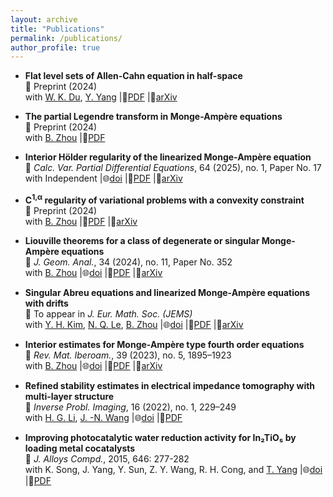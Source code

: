 ```yaml
---
layout: archive
title: "Publications"
permalink: /publications/
author_profile: true
---
```


* ​**Flat level sets of Allen-Cahn equation in half-space​​**  
  📖 Preprint (2024)  
  with [W. K. Du](https://www.math.toronto.edu/wenkuidu/), [Y. Yang](https://sites.google.com/uci.edu/yangyang) |​📜[PDF](http://lwmath.github.io/files/AC_bernstein.pdf) |🔗[arXiv](https://arxiv.org/abs/2412.20335)​
* **The partial Legendre transform in Monge-Ampère equations**​  
  📖 Preprint (2024)  
  with [B. Zhou](https://bzhou1982.github.io/) |📜[PDF](http://lwmath.github.io/files/survey_PLT.pdf)

* **​Interior Hölder regularity of the linearized Monge-Ampère equation**​  
  📖​ *Calc. Var. Partial Differential Equations*, 64 (2025), no. 1, Paper No. 17  
  with Independent |🌐[doi](https://doi.org/10.1007/s00526-024-02885-4) |📜[PDF](http://lwmath.github.io/files/int_Holder.pdf) |​🔗[arXiv](https://arxiv.org/abs/2405.13297)

* **C<sup>1,&alpha;</sup> regularity of variational problems with a convexity constraint​**  
  ​📖 Preprint (2024)  
  with [B. Zhou](https://bzhou1982.github.io/) |📜[PDF](http://lwmath.github.io/files/Int_Regularity.pdf) |🔗[arXiv](https://arxiv.org/abs/2403.04235)

* **Liouville theorems for a class of degenerate or singular Monge-Ampère equations​**  
  ​📖​ *J. Geom. Anal.*, 34 (2024), no. 11, Paper No. 352  
  with [B. Zhou](https://bzhou1982.github.io/) |🌐[doi](https://doi.org/10.1007/s12220-024-01795-3) |📜[PDF](http://lwmath.github.io/files/Liou_MA_2d_revised.pdf) |🔗[arXiv](https://arxiv.org/abs/2304.12060)

* **Singular Abreu equations and linearized Monge-Ampère equations with drifts**​​  
  📖​ To appear in *J. Eur. Math. Soc. (JEMS)*  
  with [Y. H. Kim](https://younghokim.io/), [N. Q. Le](https://nqle.pages.iu.edu/), [B. Zhou](https://bzhou1982.github.io/) |🌐[doi](https://doi.org/10.4171/jems/1548) |📜[PDF](http://lwmath.github.io/files/singular_Abreu_HD_revised.pdf) |🔗[arXiv](https://arxiv.org/abs/2209.11681)

* **Interior estimates for Monge-Ampère type fourth order equations**​  
  ​📖​ *Rev. Mat. Iberoam.*, 39 (2023), no. 5, 1895–1923  
  with [B. Zhou](https://bzhou1982.github.io/) |🌐[doi](https://doi.org/10.4171/rmi/1361) |📜[PDF](http://lwmath.github.io/files/int-est-4th-eq-revised.pdf) |🔗[arXiv](https://arxiv.org/abs/2206.02309)

* **​Refined stability estimates in electrical impedance tomography with multi-layer structure**  
  📖​ *Inverse Probl. Imaging*, 16 (2022), no. 1, 229–249  
  with [H. G. Li](https://math.bnu.edu.cn/jzg/szdw/ln/212934.htm), [J. -N. Wang](https://www.math.ntu.edu.tw/~jnwang/) |🌐[doi](https://www.aimsciences.org/article/doi/10.3934/ipi.2021048) |📜[PDF](http://lwmath.github.io/files/LWW_inverse.pdf)

* **​Improving photocatalytic water reduction activity for In₂TiO₅​​ by loading metal cocatalysts**   
  📖​ *J. Alloys Compd.*, 2015, 646: 277-282  
  with K. Song, J. Yang, Y. Sun, Z. Y. Wang, R. H. Cong, and [T. Yang](https://hgxy.cqu.edu.cn/szll/zzjs/yt.htm) |🌐[doi](https://www.sciencedirect.com/science/article/pii/S0925838815302085) |📜[PDF](http://lwmath.github.io/files/SYSW_Imp_pho_water.pdf)
